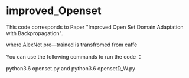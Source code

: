 # improved_Openset
This code corresponds to Paper "Improved Open Set Domain Adaptation with Backpropagation".

where AlexNet pre—trained is transfromed from caffe

You can use the following commands to run the code ：

python3.6 openset.py and python3.6 opensetD_W.py
